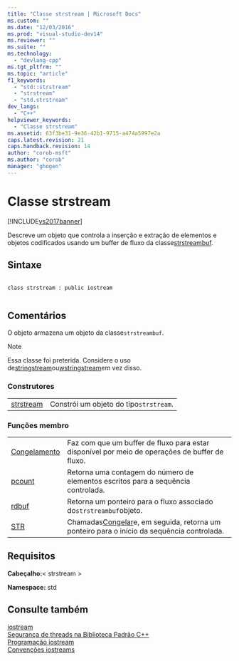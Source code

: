 ```yaml
---
title: "Classe strstream | Microsoft Docs"
ms.custom: ""
ms.date: "12/03/2016"
ms.prod: "visual-studio-dev14"
ms.reviewer: ""
ms.suite: ""
ms.technology: 
  - "devlang-cpp"
ms.tgt_pltfrm: ""
ms.topic: "article"
f1_keywords: 
  - "std::strstream"
  - "strstream"
  - "std.strstream"
dev_langs: 
  - "C++"
helpviewer_keywords: 
  - "Classe strstream"
ms.assetid: 63f3be31-9e36-42b1-9715-a474a5997e2a
caps.latest.revision: 21
caps.handback.revision: 14
author: "corob-msft"
ms.author: "corob"
manager: "ghogen"
---
```

# Classe strstream
[!INCLUDE[vs2017banner](../assembler/inline/includes/vs2017banner.md)]

Descreve um objeto que controla a inserção e extração de elementos e objetos codificados usando um buffer de fluxo da classe[strstreambuf](../standard-library/strstreambuf-class.md).  
  
## Sintaxe  
  
```  
  
class strstream : public iostream  
  
```  
  
## Comentários  
 O objeto armazena um objeto da classe`strstreambuf`.  
  
> [!NOTE]
>  Essa classe foi preterida.  Considere o uso de[stringstream](../Topic/stringstream.md)ou[wstringstream](../Topic/wstringstream.md)em vez disso.  
  
### Construtores  
  
|||  
|-|-|  
|[strstream](../Topic/strstream::strstream.md)|Constrói um objeto do tipo`strstream`.|  
  
### Funções membro  
  
|||  
|-|-|  
|[Congelamento](../Topic/strstream::freeze.md)|Faz com que um buffer de fluxo para estar disponível por meio de operações de buffer de fluxo.|  
|[pcount](../Topic/strstream::pcount.md)|Retorna uma contagem do número de elementos escritos para a sequência controlada.|  
|[rdbuf](../Topic/strstream::rdbuf.md)|Retorna um ponteiro para o fluxo associado do`strstreambuf`objeto.|  
|[STR](../Topic/strstream::str.md)|Chamadas[Congelar](../Topic/strstreambuf::freeze.md)e, em seguida, retorna um ponteiro para o início da sequência controlada.|  
  
## Requisitos  
 **Cabeçalho:**\< strstream \>  
  
 **Namespace:** std  
  
## Consulte também  
 [iostream](../Topic/iostream.md)   
 [Segurança de threads na Biblioteca Padrão C\+\+](../standard-library/thread-safety-in-the-cpp-standard-library.md)   
 [Programação iostream](../Topic/iostream%20Programming.md)   
 [Convenções iostreams](../standard-library/iostreams-conventions.md)